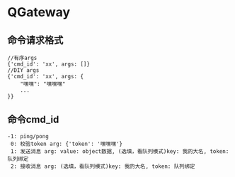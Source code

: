 # QGateway

## 命令请求格式
```
//有序args
{'cmd_id': 'xx', args: []}
//DIY args
{'cmd_id': 'xx', args: {
    "嘿嘿": "嘿嘿嘿"
    ...
}}
```

## 命令cmd_id
```
-1: ping/pong
 0: 校验token arg: {'token': '嘿嘿嘿'}
 1: 发送消息 arg: value: object数据, (选填，看队列模式)key: 我的大名, token: 队列绑定
 2: 接收消息 arg: (选填，看队列模式)key: 我的大名, token: 队列绑定
```